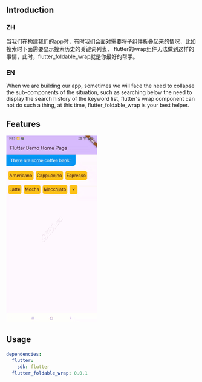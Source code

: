 ## Introduction
### ZH
当我们在构建我们的app时，有时我们会面对需要将子组件折叠起来的情况，比如搜索时下面需要显示搜索历史的关键词列表，
flutter的wrap组件无法做到这样的事情，此时，flutter_foldable_wrap就是你最好的帮手。
### EN
When we are building our app, sometimes we will face the need to collapse the sub-components of 
the situation, such as searching below the need to display the search history of the keyword list, 
flutter's wrap component can not do such a thing, at this time, flutter_foldable_wrap is your best helper.

## Features
![display.gif](img%2Fdisplay.gif)

## Usage
```yaml
dependencies:
  flutter:
    sdk: flutter
  flutter_foldable_wrap: 0.0.1
```
